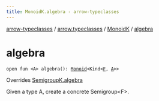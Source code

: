 ```yaml
---
title: MonoidK.algebra - arrow-typeclasses
---
```


[arrow-typeclasses](../../index.html) / [arrow.typeclasses](../index.html) / [MonoidK](index.html) / [algebra](./algebra.html)

# algebra

`open fun <A> algebra(): `[`Monoid`](../-monoid/index.html)`<Kind<`[`F`](index.html#F)`, `[`A`](algebra.html#A)`>>`

Overrides [SemigroupK.algebra](../-semigroup-k/algebra.html)

Given a type A, create a concrete Semigroup&lt;F&gt;.

